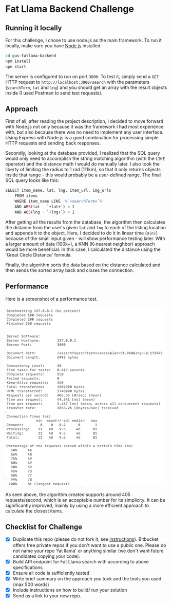# Fat Llama Backend Challenge
## Running it locally
For this challenge, I chose to use node.js as the main framework. To run it locally, make sure you have [Node.js](http://nodejs.org/) installed.
```sh
cd gus-fatlama-backend
npm install
npm start
```
The server is configured to run on port `3000`. To test it, simply send a `GET` HTTP request to `http://localhost:3000/search` with the parameters (`searchTerm`, `lat` and `lng`) and you should get an array with the result objects inside (I used Postman to send test requests).

## Approach
First of all, after reading the project description, I decided to move forward with Node.js not only because it was the framework I had most experience with, but also because there was no need to implement any user interface. Using Express with Node.js is a good combination for processing simple HTTP requests and sending back responses.

Secondly, looking at the database provided, I realized that the SQL query would only need to accomplish the string matching algorithm (with the `LIKE` operator) and the distance math I would do manually later. I also took the liberty of limiting the radius to 1 rad (111km), so that it only returns objects inside that range - this would probably be a user-defined range. The final SQL query looks like this:

```sh
SELECT item_name, lat, lng, item_url, img_urls
    FROM items
    WHERE item_name LIKE '%`+searchTerm+`%'
    AND ABS(lat - `+lat+`) < 1
    AND ABS(lng - `+lng+`) < 1
```

After getting all the results from the database, the algorithm then calculates the distance from the user's given `lat` and `lng` to each of the listing location and appends it to the object. Here, I decided to do it in linear time (`O(n)`) because of the small input given - will show performance testing later. With a larger amount of data (100k+), a KNN (K-nearest neighbor) approach would be more beneficial. In this case, I calculated the distance using the 'Great Circle Distance' formula.

Finally, the algorithm sorts the data based on the distance calculated and then sends the sorted array back and closes the connection.

## Performance
Here is a screenshot of a performance test.

![Alt text](./PerformanceTest.png?raw=true "Performance Test")

As seen above, the algorithm created supports around 405 requests/second, which is an acceptable number for its simplicity. It can be significantly improved, mainly by using a more efficient approach to calculate the closest items.


## Checklist for Challenge
- [x] Duplicate this repo (please do not fork it, see [instructions](https://help.github.com/articles/duplicating-a-repository/)). Bitbucket offers free private repos if you don't want to use a public one. Please do not name your repo 'fat llama' or anything similar (we don't want future candidates copying your code).
- [x] Build API endpoint for Fat Llama search with according to above specifications
- [x] Ensure all code is sufficiently tested
- [x] Write brief summary on the approach you took and the tools you used (max 500 words)
- [x] Include instructions on how to build/ run your solution
- [x] Send us a link to your new repo.
